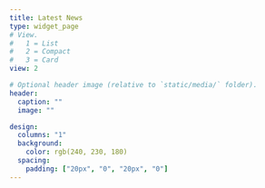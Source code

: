 ```yaml
---
title: Latest News
type: widget_page
# View.
#   1 = List
#   2 = Compact
#   3 = Card
view: 2

# Optional header image (relative to `static/media/` folder).
header:
  caption: ""
  image: ""

design:
  columns: "1"
  background:
    color: rgb(240, 230, 180)
  spacing:
    padding: ["20px", "0", "20px", "0"]
---
```

